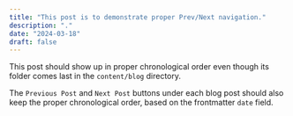 ```yaml
---
title: "This post is to demonstrate proper Prev/Next navigation."
description: "."
date: "2024-03-18"
draft: false
---
```


This post should show up in proper chronological order even though its folder comes last in the `content/blog` directory.

The `Previous Post` and `Next Post` buttons under each blog post should also keep the proper chronological order, based on the frontmatter `date` field.
